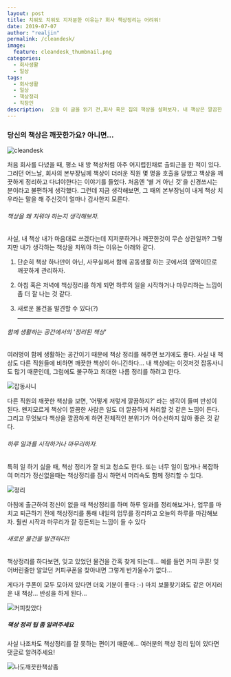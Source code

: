 ```yaml
---
layout: post
title: 치워도 치워도 지저분한 이유는? 회사 책상정리는 어려워!
date: 2019-07-07
author: "realjin"
permalink: /cleandesk/
image:
  feature: cleandesk_thumbnail.png
categories:
  - 회사생활
  - 일상
tags:
  - 회사생활
  - 일상
  - 책상정리
  - 직장인
description:  오늘 이 글을 읽기 전,회사 혹은 집의 책상을 살펴보자. 내 책상은 깔끔한 편인가? 아니면 조금 지저분한 편인가? 책상정리를 평소에 자주 하지는 않지만 주기적으로 해두면 확실히 도움은 되는것같다. 하지만 아직은 어려운 책상정리! 누가 팁 좀 알려주세요. 
---
```


### 당신의 책상은 깨끗한가요? 아니면...

![cleandesk](https://lh3.googleusercontent.com/w9PtNtMzl055heQYX_AmxbDUHxBrIPcp4GM9LDLfD_PXPbmg3ICz-SyLmB0Z8aifciXTbKh8BbIETXp5UnDAneJuqFet4tYhArtN4066dT8_3qDY5syygsTMpdD61M0IZhzINtzXori7soJhLroBHNu3b-TOFG2pa7H2QxR2NnAWOt3xbTB28YD1jIb6XfgZRwoMWZdGkvxeMCAVaFzVI_tD1cbPk6Aynj5LCs0qznLWvpmaN0CwXHPIcMKqsfl3Gtzf6-zCDBGf1OSCEiAU4gBRSxoAy7fQGW1WuvXRt1A4TJ5XZN_1-LSL6-fbKBswgNHlvNXvqwvI7rSO0XcZbETjzTyz2RSqiU2ZXUugp4wJsYRYmxW0NUIxg4La8sUzBXTpheFI9JdszMC2UWjQVddUcZdsL5rqlOEyixHTn-Sluspp92THSNcp-h2UjHLCmg8OtBifrYMHg76pcMaWlMW7FeNcQBlm0WILkTyGY81K1zFoj7ySC00EfjA2jdUU3s94DUVwA3-hNIIVZ7LpqKGu6SVShEg1SC03vXGIQf9t9R9FQMG-uMW9k5MwocLJow-1zWQ9OXsP50D1gQBzy1mJ8v1_nVYdWIKnW1YP9MeTr2iKq1Y7HiDpcru3PXyR7zs5jces8Betgt4U-gT78L0VoODvAAgCLRXfoF77vth6FxJb1a6LzuvgFur9g91mRnBdV5K4foXKxez7dfyeSUV1=w497-h332-no)

처음 회사를 다녔을 때, 평소 내 방 책상처럼 아주 어지럽힌채로 출퇴근을 한 적이 있다. 그러던 어느날, 회사의 본부장님께 책상이 더러운 직원 몇 명을 호출을 당했고 책상을 깨끗하게 정리하고 다녀야한다는 이야기를 들었다. 처음엔 '별 거 아닌 것'을 신경쓰시는 분이라고 불편하게 생각했다. 그런데 지금 생각해보면, 그 때의 본부장님이 내게 책상 치우라는 말을 해 주신것이 얼마나 감사한지 모른다.

###### 책상을 왜 치워야 하는지 생각해보자.

사실, 내 책상 내가 마음대로 쓰겠다는데 지저분하거나 깨끗한것이 무슨 상관일까?
그렇지만 내가 생각하는 책상을 치워야 하는 이유는 아래와 같다.

1. 단순히 책상 하나만이 아닌, 사무실에서 함께 공동생활 하는 곳에서의 영역이므로 깨끗하게 관리하자.

2. 아침 혹은 저녁에 책상정리를 하게 되면 하루의 일을 시작하거나 마무리하는 느낌이 좀 더 잘 나는 것 같다.

3. 새로운 물건을 발견할 수 있다(?)

   ------

###### 함께 생활하는 공간에서의 '정리된 책상'

여러명이 함께 생활하는 공간이기 때문에 책상 정리를 해주면 보기에도 좋다.
사실 내 책상도 다른 직원들에 비하면 깨끗한 책상이 아니긴하다...
내 책상에는 이것저것 잡동사니도 많기 때문인데, 그럼에도 불구하고 최대한 나름 정리를 하려고 한다.

   ![잡동사니](https://lh3.googleusercontent.com/IxnWqx427iWomw9R9__6s8XEknXUOSeBF3TZ885hD5ayPyUEzyD3saAYF001Up1_f33RBJRsCHkFUIrr13A6ZH22CAOEqEx4P0kmrsN7_twfSbTgrSlECsgBVvJntRy_I4sO8xbLM5VTbNSuL-kbip7On4gwYKl98wp7xcWTSN_FOVZlpy_PpXVFejNGTuOtO70CJ2NpFPLgIy0NDIPCZTHIGZjgdHS7Hrjpdus_gtlsSf1gUmtdSmtwb-tnqmPmQe-2HQtdrVanmRA6Zvzy2RLcFwmFE0qQvYpoAVkawJkNeKTWnPdPu1rWgeL0i2LD7S-GzLOgLCeaQnUlUhb3PIxIh31B0Nnr662Nt5ASUtTjKhG5QXs2A7J1Sk4nCcYvutuQQkbkxDW-mGQTvw62apg5caxbQEQx8z-pLR9aiC301OrsGHq5uRNDT5hEr4lRRwiLMMBiUDJFtrj1bHui3OIqCtJNV6ZgOJGtAHq9bV8wcIqGtde71cYEGCXseXXG4Wu6l_P5MirlCexBFf1_L5qL6kJxdHTp0XuJhU-CQkOEOXnXTsB_RQgQLHFHWk9VAyPdUpgvQHqlNca-8lbkncMEtYMpWY9PCjKS7lXp3Pr-Vvmk1ZsnlncTLYqTzSjD4Ucksto0CZEnjn4OJfngLPEQI60jFqVrA0KIlmLT-zyAXrk_MaY_51tEHt4FSwsYgVUoRaDJHsdmNW7LklrPKue0=w1193-h795-no)



다른 직원의 깨끗한 책상을 보면, '어떻게 저렇게 깔끔하지?' 라는 생각이 들며 반성이 된다.
왠지모르게 책상이 깔끔한 사람은 일도 더 깔끔하게 처리할 것 같은 느낌이 든다.
그리고 무엇보다 책상을 깔끔하게 하면 전체적인 분위기가 어수선하지 않아 좋은 것 같다.

###### 하루 일과를 시작하거나 마무리하자.

특히 일 하기 싫을 때, 책상 정리가 잘 되고 청소도 한다.
또는 너무 일이 많거나 복잡하여 머리가 정신없을때는
책상정리를 잠시 하면서 머리속도 함께 정리할 수 있다.

   ![정리](https://lh3.googleusercontent.com/sFH7vgiBrVhZ8Zwe_Wuq2n3jTZS4nxYMguZ5Q1zl8HtAknNXO0O3s2D6MacfHz1O1jiSGnOxuvqdZOtBOOU-lTUsjwJn5qFw7AohjTm2EmmSfE2ihI6oe-yg9sDkBVk6TajiF7KHg4_95mTPg0xw5gLyKYzRtgiRXtkreM8Pd620f_NjxfAY4FUuvGlWWZPd3UK6RXLgJZpfaH9WP31Phi8d_eJG3OL568FAtpW6dWV-Xil2SXoyY9EZfvR4wZr7prJlmmb4O4cqHOgYO1gSrHS-DXGvHNzjQUWhQKKJe2b9upIvZh4oC7zfot96sr6d90wG5Azz6tyL5q1UPSjV6GeRFhNrAYDdfCBuE-J9vB9-Koog4La2O9bnqbFwrmk_d3S9FRyD9C88LgzuMio-rkFAk3BHWKKrZ8J-fz8oWt_qX9Asla1RQ0nGO2LHZmMPfZADteK19ZPBHYa2GHiMd9nOZAc0AXxyJmK0IdEegqe-yKe0ZqF-7OatCqLlyevTBB20zrLyzxxZrvfml_xpB7mNbOsMDoJVrzkA7HOhoVtptBSyW15bWjYbzc1sqtb85v8lK9q0V46R09jI4SN5yKc1lC4lLpsfVRLGDSfduK7ILK9qvB8tuzIBUzdtfTjEv1cO0tsV7XB-NORbxK2S-jdLqGTzoVDSsljCLSAncE70YFqAms_EUa-kGFwMHMAkZ0N28mlIZuwgIx5KkvLVyRL3=w1194-h795-no)

아침에 출근하여 정신이 없을 때 책상정리를 하며 하루 일과를 정리해보거나,
업무를 마치고 퇴근하기 전에 책상정리를 통해 내일의 업무를 정리하고 오늘의 하루를 마감해보자.
훨씬 시작과 마무리가 잘 정돈되는 느낌이 들 수 있다

###### 새로운 물건을 발견하다!!

책상정리를 하다보면, 잊고 있었던 물건을 간혹 찾게 되는데... 예를 들면 커피 쿠폰!
잊어버린줄만 알았던 커피쿠폰을 찾아내면 그렇게 반가울수가 없다...

게다가 쿠폰이 모두 모아져 있다면 더욱 기분이 좋다 :-)
마치 보물찾기와도 같은 어지러운 내 책상... 반성을 하게 된다...

   ![커피찾았다](https://lh3.googleusercontent.com/2VawPPGNqwjrqQQGd6n3bap6UcVOBCO_mKEqNIut2jHcKdFtq1lOXiSy4nsWBbWiOZufkSFuF0ZnMSlge1utf9znoYQRbQqBavsTOS_IOJOXYNgG4NtXdR9T4KEgF5Q4YnsmLf2f9lECVvbtyOR4Oxc4mRqp3R0pxFlthCADSDFF96MOr2BqcrMW-FL8iOq69MTu4v9OSYgLcYuYqra4RSt6v_r9bHd3Up0I6mlbJd5IF7bB8TR6EqtsPCjNTrQh0-jMILbkE_A50vllhuB6KPhHdFFCeF8XhYltGLweF4TUbB3CIMLVh3TGB-98MlCIPUlmXgs1qatuiuUErmsu35Wr5AXEPM4_IE9HlMiVvn9c0L1lAChtPGZ8tRV8kbSeYXpBukIPqRmEmJ8rl8ma7pGeQfRjL0v2hqgJPEFdbG0MHQ87bLYqX497Jn8xv61gbYC4EacWxvsGjukYgC-CYy0jLov--MAjX5f-azWSiolh8XmzrDBdMAxucgYqQUqZ3dT1Y_Z-6x9H0KdjN4VDZSSuISfSnugTdVOONa051bd8myMEhYdQoK5Xy86vROgpnoRkSLoLRIPSZxIrmWJkhRinG28HvMQe_pvb3-IVO33azvrmBPzFfSXPOZiG4DQKd138R7Fzo1moXKmFPnAblmtGk97m5_CHf4HTBflUyGmHTNxISwsTkuERpBjcSecge1EQzn3HhSBFe42xVQDOeCO4=w1194-h795-no)

##### 책상 정리 팁 좀 알려주세요

사실 나조차도 책상정리를 잘 못하는 편이기 때문에...
여러분의 책상 정리 팁이 있다면 댓글로 알려주세요!

   ![나도깨끗한책상좀](https://lh3.googleusercontent.com/wYhybMFXIYMbFkttXj6RQv3QF0iJQGrVN4aunRGw309ERT-fXpZy1at-yCqbaStflX9ShEyBNBoZoDpxIuH8N96ZfFjaiQD7Ai2kVeB0Ir963TpEmmkGkdz-Gi6miy0lulxGP6tMZrl5Tedh6GQaJjSbx6rJ59_N_bY_2EUpzZCErmUZN1iUv0-Bb0vyIKH4SwvXUJJ4NgbTM8mrhmFNN-3fy99ZV31HHTPEiQJvzHfrtqLYYKnMUcJ6bxibWZ1JxF1TVOHW3cbMpMrnDnbEhBCNNxkg7A1UBQXxyN8YCO66hgXnHkpcR8rq03ew51en64bp887WiYsvy04ntL9BNqns_tbdosanHR2LxXYVS127jSkFYyjjZsWtj9ulcIA8IWye1yXwZTF3jDae6H6mUPMhWn9T23hEwZ5mIt1Ve6FOxpC4TdFcK1I55FAKYmRPB4liSp6KVSS2K31mTOL3xnBgahQj0aXL2NSjlsWmDJl7gj7FulqRVhyEcVfMzujka_7PDBhvkH8HA5kHdb0e3U7-9ILy69nAuGVW9ijZsOHXrQrN4xJEKSO1TKVcloERdnYWUe6xLPewlaNtYPK8L3wCo7QmfTKPfxEVKxSXIr7OPw_gN4zLuRBLXFfBmjRIYtbsNrCw4Evbjlc5fowy1jdiclv6idoFWNg-J5GQmMPjXBf7eg7v1G2a9xhxANt0D8Bw9eyEqzxkB8POwnIGKcc4=w1194-h795-no)
